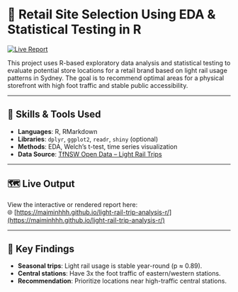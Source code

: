 # 🧪 Retail Site Selection Using EDA & Statistical Testing in R

[![Live Report](https://img.shields.io/badge/View%20Report-HTML-blue?style=flat-square&logo=github)](https://maiminhhh.github.io/light-rail-trip-analysis-r/)

This project uses R-based exploratory data analysis and statistical testing to evaluate potential store locations for a retail brand based on light rail usage patterns in Sydney. The goal is to recommend optimal areas for a physical storefront with high foot traffic and stable public accessibility.

---

## 🔧 Skills & Tools Used
- **Languages**: R, RMarkdown
- **Libraries**: `dplyr`, `ggplot2`, `readr`, `shiny` (optional)
- **Methods**: EDA, Welch’s t-test, time series visualization
- **Data Source**: [TfNSW Open Data – Light Rail Trips](https://opendata.transport.nsw.gov.au)

---

## 🗺️ Live Output
View the interactive or rendered report here:  
🌐 [https://maiminhhh.github.io/light-rail-trip-analysis-r/](https://maiminhhh.github.io/light-rail-trip-analysis-r/)

---

## 📌 Key Findings
- **Seasonal trips**: Light rail usage is stable year-round (p ≈ 0.89).
- **Central stations**: Have 3x the foot traffic of eastern/western stations.
- **Recommendation**: Prioritize locations near high-traffic central stations.
